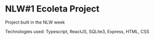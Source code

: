 # NLW#1 Ecoleta Project

Project built in the NLW week

Technologies used: 
Typescript, ReactJS, SQLite3, Express, HTML, CSS